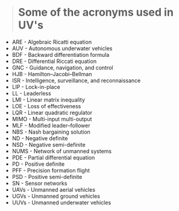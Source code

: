 > # Some of the acronyms used in UV's

- ARE - Algebraic Ricatti equation
- AUV - Autonomous underwater vehicles
- BDF - Backward differentiation formula
- DRE - Differential Riccati equation
- GNC - Guidance, navigation, and control
- HJB - Hamilton–Jacobi–Bellman
- ISR - Intelligence, surveillance, and reconnaissance
- LIP - Lock-in-place
- LL - Leaderless
- LMI - Linear matrix inequality
- LOE - Loss of effectiveness
- LQR - Linear quadratic regulator
- MIMO - Multi-input multi-output
- MLF - Modified leader–follower
- NBS - Nash bargaining solution
- ND - Negative definite
- NSD - Negative semi-definite
- NUMS - Network of unmanned systems
- PDE - Partial differential equation
- PD - Positive definite
- PFF - Precision formation flight
- PSD - Positive semi-definite
- SN - Sensor networks
- UAVs - Unmanned aerial vehicles
- UGVs - Unmanned ground vehicles
- UUVs - Unmanned underwater vehicles
